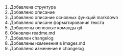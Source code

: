 1. Добавлена структура
2. Добавлено описание
3. Добавлено описание основных функций markdown
4. Добавлено описане форматирования текста
5. Добавлены основные команды git
6. Обновлен readme.md
7. Добавлен changelog
8. Добавлены изменения в images.md
9. Добавлено изменение в changelog

